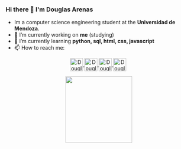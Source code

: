 ### Hi there 👋 I'm Douglas Arenas

- Im a computer science engineering student at the **Universidad de Mendoza**.
- 🔭 I’m currently working on **me** (studying)
- 🌱 I’m currently learning **python, sql, html, css, javascript**
- 📫 How to reach me:
<p align="center">
  <a href="https://www.instagram.com/arenas_douglas/" target="_blank">
    <img align="center" src="https://user-images.githubusercontent.com/65192923/161411863-e98df321-4fc5-4068-869d-4adb213b51a1.png" alt="Douglas_ig" height="35px" width="35px" />
  </a>
  <a href="https://www.linkedin.com/in/douglas-arenas-078b53232/" target="_blank">
    <img align="center" src="https://user-images.githubusercontent.com/65192923/161412096-c041ebcb-5bc1-4777-9cbd-4160f8e2f309.png" alt="Douglas_in" height="35px" width="35px" />
  </a>
  <a href="https://twitter.com/douglasarenas71" target="_blank">
    <img align="center" src="https://user-images.githubusercontent.com/65192923/161411604-7336081a-37c2-478b-a729-a142b7434406.png" alt="Douglas_tw" height="35px" width="35px" />
  </a>
  <a href="https://steamcommunity.com/profiles/76561199036829907/" target="_blank" style='margin-right:4px'>
    <img align="center" src="https://user-images.githubusercontent.com/65192923/161411316-7cfe5597-1c0b-46ba-93dc-308036c19b63.png" alt="Douglas_steam" height="35px" width="35px" />
  </a>
</p>
<p align="center">
  <img height="180em" src="https://github-readme-stats.vercel.app/api/top-langs/?username=DouglasArenas&layout=compact&langs_count=7&theme=chartreuse-light"/>
</p>
  
